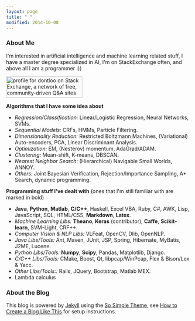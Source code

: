 ```yaml
---
layout: page
title: " "
modified: 2014-10-08
---
```

### About Me
I'm interested in artificial intelligence and machine learning related stuff, I have a master degree specialized in AI, I'm on StackExchange often, and above all I am a programmer :))

<a href="http://stackexchange.com/users/3648370/dontloo"><img src="http://stackexchange.com/users/flair/3648370.png" width="208" height="58" alt="profile for dontloo on Stack Exchange, a network of free, community-driven Q&amp;A sites" title="profile for dontloo on Stack Exchange, a network of free, community-driven Q&amp;A sites" /></a>

**Algorithms that I have some idea about** 

- *Regression/Classification:* Linear/Logistic Regression, Neural Networks, SVMs.
- *Sequential Models:* CRFs, HMMs, Particle Filtering.
- *Dimensionality Reduction:* Restricted Boltzmann Machines, (Variational) Auto-encoders, PCA, Linear Discriminant Analysis.
- *Optimization:* EM, (Nesterov) momentum, AdaGrad/ADAM.
- *Clustering:* Mean-shift, K-means, DBSCAN.
- *Nearest Neighbor Search:* (Hierarchical) Navigable Small Worlds, ANNOY.
- *Others:* Joint Bayesian Verification, Rejection/Importance Sampling, A\* Search, dynamic programming.

**Programming stuff I've dealt with** (ones that I'm still familiar with are marked in bold)  

- **Java**, **Python**, **Matlab**, **C/C++**, Haskell, Excel VBA, Ruby, C#, AWK, Lisp, JavaScript, SQL, HTML/CSS, **Markdown**, **Latex**.
- *Machine Learning Libs:* **Theano**, **Keras** (contributor), **Caffe**, **Scikit-learn**, SVM-Light, CRF++.
- *Computer Vision & NLP Libs:* VLFeat, OpenCV, Dlib, OpenNLP.
- *Java Libs/Tools:* Ant, Maven, JUnit, JSP, Spring, Hibernate, MyBatis, J2ME, Lucene.
- *Python Libs/Tools:*  **Numpy**, **Scipy**, Pandas, Matplotlib, Django.
- *C/C++ Libs/Tools:* CMake, Boost, Qt, libpcap/WinPcap, Flex & Bison/Lex & Yacc.
- *Other Libs/Tools::* Rails, JQuery, Bootstrap, Matlab MEX.
- Lambda calculus

### About the Blog

This blog is powered by [Jekyll](http://jekyllrb.com/) using the [So Simple Theme](https://mmistakes.github.io/so-simple-theme/), see [How to Create a Blog Like This](/blog/how-to) for setup instructions.
